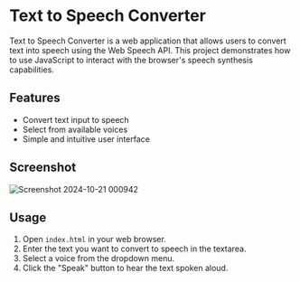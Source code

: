 # Text to Speech Converter

Text to Speech Converter is a web application that allows users to convert text into speech using the Web Speech API. This project demonstrates how to use JavaScript to interact with the browser's speech synthesis capabilities.

## Features

- Convert text input to speech
- Select from available voices
- Simple and intuitive user interface

## Screenshot

![Screenshot 2024-10-21 000942](https://github.com/user-attachments/assets/77e8f0a7-1dfb-45a6-9ee6-ac2003125e96)

## Usage

1. Open `index.html` in your web browser.
2. Enter the text you want to convert to speech in the textarea.
3. Select a voice from the dropdown menu.
4. Click the "Speak" button to hear the text spoken aloud.
